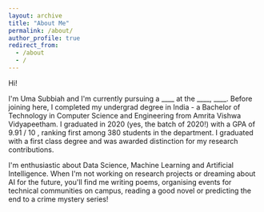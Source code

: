 ```yaml
---
layout: archive
title: "About Me"
permalink: /about/
author_profile: true
redirect_from:
  - /about
  - /
---
```


Hi!

I'm Uma Subbiah and I'm currently pursuing a ____ at the ____, ____.
Before joining here, I completed my undergrad degree in India - a Bachelor of Technology in Computer Science and Engineering from Amrita Vishwa Vidyapeetham. I graduated in 2020 (yes, the batch of 2020!) with a GPA of 9.91 / 10 , ranking first among 380 students in the department. I graduated with a first class degree and was awarded distinction for my research contributions.

I'm enthusiastic about Data Science, Machine Learning and Artificial Intelligence. When I'm not working on research projects or dreaming about AI for the future, you'll find me writing poems, organising events for technical communities on campus, reading a good novel or predicting the end to a crime mystery series!
